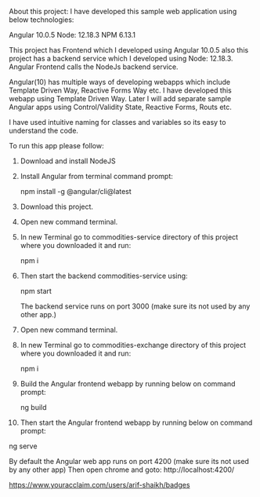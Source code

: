 About this project:
I have developed this sample web application using below technologies:

Angular 10.0.5
Node: 12.18.3
NPM 6.13.1

This project has Frontend which I developed using Angular 10.0.5 also this project has a backend service which I developed using Node: 12.18.3. Angular Frontend calls the NodeJs backend service.


Angular(10) has multiple ways of developing webapps which include Template Driven Way,  Reactive Forms Way etc.
I have developed this webapp using Template Driven Way. 
Later I will add separate sample Angular apps using Control/Validity State, Reactive Forms, Routs etc. 

I have used intuitive naming for classes and variables so its easy to understand the code.

To run this app please follow:

1. Download and install NodeJS
2. Install Angular from terminal command prompt:

   npm install -g @angular/cli@latest
   
3. Download this project.

4. Open new command terminal. 

5. In new Terminal go to commodities-service directory of this project where you downloaded it and run:

   npm i

6. Then start the backend commodities-service using:

   npm start
   
   The backend service runs on port 3000 (make sure its not used by any other app.) 

7. Open new command terminal.

8. In new Terminal  go to commodities-exchange directory of this project where you downloaded it and run:

   npm i
   
9. Build the Angular frontend webapp by running below on command prompt:

   ng build   
   
   
10. Then start the Angular frontend webapp by running below on command prompt:

   ng serve
   
   By default the Angular web app runs on port 4200 (make sure its not used by any other app)
   Then open chrome and goto:
   http://localhost:4200/
   

https://www.youracclaim.com/users/arif-shaikh/badges
